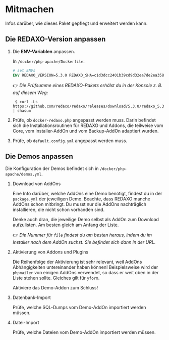 # Mitmachen

Infos darüber, wie dieses Paket gepflegt und erweitert werden kann.

## Die REDAXO-Version anpassen

1. Die __ENV-Variablen__ anpassen.

    In `/docker/php-apache/Dockerfile`:

    ```dockerfile
    # set ENVs
    ENV REDAXO_VERSION=5.3.0 REDAXO_SHA=c1d3dcc2401b39cd9d32ea7de2ea358683ce81ceb8a5845f7a79937adcd5048e
    ```

    :point_right: _Die Prüfsumme eines REDAXO-Pakets erhälst du in der Konsole z. B. auf diesem Weg:_

        $ curl -Ls https://github.com/redaxo/redaxo/releases/download/5.3.0/redaxo_5.3.0.zip | shasum

2. Prüfe, ob `docker-redaxo.php` angepasst werden muss. Darin befindet sich die Installationsroutinen für REDAXO und Addons, die teilweise vom Core, vom Installer-AddOn und vom Backup-AddOn adaptiert wurden.

3. Prüfe, ob `default.config.yml` angepasst werden muss.

## Die Demos anpassen

Die Konfiguration der Demos befindet sich in `/docker/php-apache/demos.yml`.

1. Download von AddOns

    Eine Info darüber, welche AddOns eine Demo benötigt, findest du in der `package.yml` der jeweiligen Demo. Beachte, dass REDAXO manche AddOns schon mitbringt. Du musst nur die AddOns nachträglich installieren, die nicht schon vorhanden sind.
    
    Denke auch dran, die jeweilige Demo selbst als AddOn zum Download aufzulisten. Am besten gleich am Anfang der Liste.
    
    :point_right: _Die Nummer für `file` findest du am besten heraus, indem du im Installer nach dem AddOn suchst. Sie befindet sich dann in der URL._

2. Aktivierung von Addons und Plugins

    Die Reihenfolge der Aktivierung ist sehr relevant, weil AddOns Abhängigkeiten untereinander haben können! Beispielsweise wird der `phpmailer` von einigen AddOns verwendet, so dass er weit oben in der Liste stehen sollte. Gleiches gilt für `yform`.
    
    Aktiviere das Demo-Addon zum Schluss!

3. Datenbank-Import

    Prüfe, welche SQL-Dumps vom Demo-AddOn importiert werden müssen.

4. Datei-Import

    Prüfe, welche Dateien vom Demo-AddOn importiert werden müssen.
